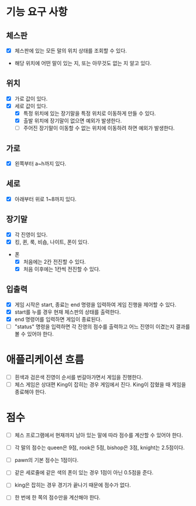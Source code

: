 # 기능 요구 사항
## 체스판
* [x] 체스판에 있는 모든 말의 위치 상태를 조회할 수 있다.
- 해당 위치에 어떤 말이 있는 지, 또는 아무것도 없는 지 알고 있다.

## 위치
* [x] 가로 값이 있다.
* [x] 세로 값이 있다.
  * [x] 특정 위치에 있는 장기말을 특정 위치로 이동하게 만들 수 있다.
  * [x] 출발 위치에 장기말이 없으면 예외가 발생한다.
  * [ ] 주어진 장기말이 이동할 수 없는 위치에 이동하려 하면 예외가 발생한다.

## 가로
* [x] 왼쪽부터 a~h까지 있다.
## 세로
* [x] 아래부터 위로 1~8까지 있다.

## 장기말
* [x] 각 진영이 있다.
* [x] 킹, 퀸, 룩, 비숍, 나이트, 폰이 있다.
- 폰
  * [x] 처음에는 2칸 전진할 수 있다.
  * [x] 처음 이후에는 1칸씩 전진할 수 있다.

## 입출력
* [x] 게임 시작은 start, 종료는 end 명령을 입력하여 게임 진행을 제어할 수 있다.
* [x] start를 누를 경우 현재 체스판의 상태를 출력한다.
* [x] end 명령어를 입력하면 게임이 종료된다.
* [ ] "status" 명령을 입력하면 각 진영의 점수를 출력하고 어느 진영이 이겼는지 결과를 볼 수 있어야 한다.

# 애플리케이션 흐름
* [ ] 흰색과 검은색 진영이 순서를 번갈아가면서 게임을 진행한다. 
* [ ] 체스 게임은 상대편 King이 잡히는 경우 게임에서 진다. King이 잡혔을 때 게임을 종료해야 한다.

# 점수
* [ ] 체스 프로그램에서 현재까지 남아 있는 말에 따라 점수를 계산할 수 있어야 한다.
* [ ] 각 말의 점수는 queen은 9점, rook은 5점, bishop은 3점, knight는 2.5점이다.
* [ ] pawn의 기본 점수는 1점이다.
* [ ] 같은 세로줄에 같은 색의 폰이 있는 경우 1점이 아닌 0.5점을 준다.
* [ ] king은 잡히는 경우 경기가 끝나기 때문에 점수가 없다.
* [ ] 한 번에 한 쪽의 점수만을 계산해야 한다.

